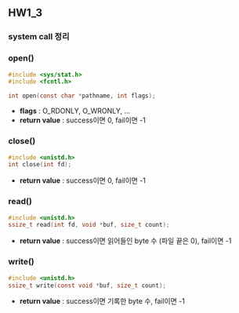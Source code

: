 ## HW1_3
### system call 정리
### open()
~~~c
#include <sys/stat.h>
#include <fcntl.h>

int open(const char *pathname, int flags);
~~~
- **flags** : O_RDONLY, O_WRONLY, ...
- **return value** : success이면 0, fail이면 -1

### close()
~~~c
#include <unistd.h>
int close(int fd);
~~~
- **return value** : success이면 0, fail이면 -1

### read()
~~~c
#include <unistd.h>
ssize_t read(int fd, void *buf, size_t count);
~~~
- **return value** : success이면 읽어들인 byte 수 (파일 끝은 0), fail이면 -1

### write()
~~~c
#include <unistd.h>
ssize_t write(const void *buf, size_t count);
~~~
- **return value** : success이면 기록한 byte 수, fail이면 -1
